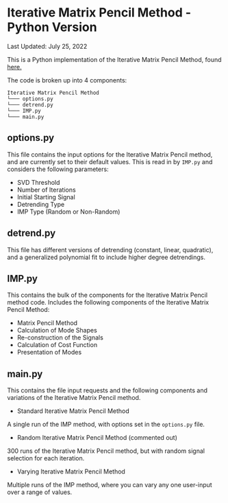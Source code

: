 # Iterative Matrix Pencil Method - Python Version
Last Updated: July 25, 2022

This is a Python implementation of the Iterative Matrix Pencil Method, found [here.](https://scholarspace.manoa.hawaii.edu/server/api/core/bitstreams/17ec96d0-925a-4752-ac55-e7a83d97fe65/content)

The code is broken up into 4 components: 

```
Iterative Matrix Pencil Method
└─── options.py
└─── detrend.py
└─── IMP.py
└─── main.py
```

## options.py
This file contains the input options for the Iterative Matrix Pencil method, and are currently set to their default values. This is read in by `IMP.py` and considers the following parameters:

* SVD Threshold
* Number of Iterations 
* Initial Starting Signal
* Detrending Type
* IMP Type (Random or Non-Random)

## detrend.py
This file has different versions of detrending (constant, linear, quadratic), and a generalized polynomial fit to include higher degree detrendings.

## IMP.py
This contains the bulk of the components for the Iterative Matrix Pencil method code. Includes the following components of the Iterative Matrix Pencil Method:

* Matrix Pencil Method
* Calculation of Mode Shapes
* Re-construction of the Signals
* Calculation of Cost Function
* Presentation of Modes

## main.py
This contains the file input requests and the following components and variations of the Iterative Matrix Pencil method.

* Standard Iterative Matrix Pencil Method

A single run of the IMP method, with options set in the `options.py` file. 

* Random Iterative Matrix Pencil Method (commented out)

300 runs of the Iterative Matrix Pencil method, but with random signal selection for each iteration. 

* Varying Iterative Matrix Pencil Method

Multiple runs of the IMP method, where you can vary any one user-input over a range of values. 
